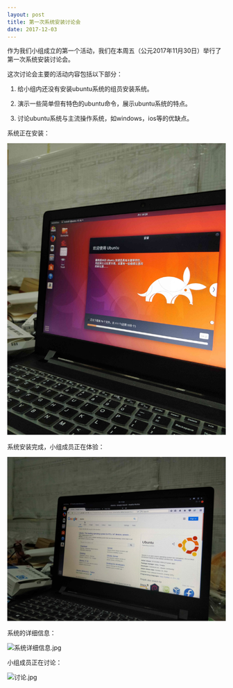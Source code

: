 ```yaml
---
layout: post
title: 第一次系统安装讨论会
date: 2017-12-03
---
```


作为我们小组成立的第一个活动，我们在本周五（公元2017年11月30日）举行了第一次系统安装讨论会。

这次讨论会主要的活动内容包括以下部分：

1. 给小组内还没有安装ubuntu系统的组员安装系统。

2. 演示一些简单但有特色的ubuntu命令，展示ubuntu系统的特点。

3. 讨论ubuntu系统与主流操作系统，如windows，ios等的优缺点。

系统正在安装：

![安装中.jpg](https://github.com/sduphylug/sduphylug.github.io/raw/master/_posts/_imag/%E5%AE%89%E8%A3%85%E4%B8%AD.jpg)

 系统安装完成，小组成员正在体验：

![安装完成使用中.jpg](https://github.com/sduphylug/sduphylug.github.io/raw/master/_posts/_imag/%E5%AE%89%E8%A3%85%E5%AE%8C%E6%88%90%E4%BD%BF%E7%94%A8%E4%B8%AD.jpg)

 系统的详细信息：

![系统详细信息.jpg](/_imag/系统详细信息.jpg)

  小组成员正在讨论：
  
![讨论.jpg](/_imag/讨论.jpg)
